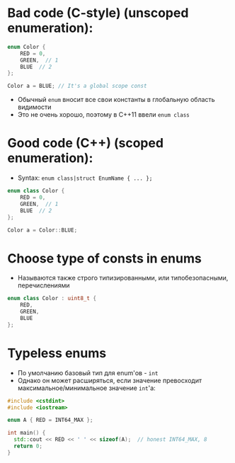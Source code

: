 # Bad code (C-style) (unscoped enumeration):
```c
enum Color {
	RED = 0,
	GREEN,  // 1
	BLUE  // 2
};

Color a = BLUE; // It's a global scope const
```
- Обычный `enum` вносит все свои константы в глобальную область видимости
- Это не очень хорошо, поэтому в C++11 ввели `enum class`

# Good code (C++) (scoped enumeration):
- Syntax: `enum class|struct EnumName { ... };`
```cpp
enum class Color {
	RED = 0,
	GREEN,  // 1
	BLUE  // 2
};

Color a = Color::BLUE;
```

# Choose type of consts in enums
- Называются также строго типизированными, или типобезопасными, перечислениями
```cpp
enum class Color : uint8_t {
	RED,
	GREEN,
	BLUE
};
```

# Typeless enums
- По умолчанию базовый тип для enum'ов - `int`
- Однако он может расширяться, если значение превосходит максимальное/минимальное значение `int`'а:

```cpp
#include <cstdint>
#include <iostream>

enum A { RED = INT64_MAX };

int main() {
  std::cout << RED << ' ' << sizeof(A);  // honest INT64_MAX, 8
  return 0;
}
```
